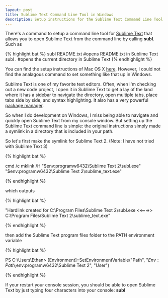 ```yaml
---
layout: post
title: Sublime Text Command Line Tool in Windows
description: Setup instructions for the Sublime Text Command Line Tool in Windows
---
```


There's a command to setup a command line tool for [Sublime Text](http://www.sublimetext.com/) that allows you to open Sublime Text from the command line by calling <strong>subl</strong>. Such as

{% highlight bat %}
subl README.txt #opens README.txt in Sublime Text
subl . #opens the current directory in Sublime Text
{% endhighlight %}

You can find the setup instructions of Mac OS X [here](http://www.sublimetext.com/docs/2/osx_command_line.html). However, I could not find the analagous command to set something like that up in Windows.

Sublime Text is one of my favorite text editors. Often, when I'm checking out a new code project, I open it in Sublime Text to get a lay of the land where it has a sidebar to navigate the directory, open multiple tabs, place tabs side by side, and syntax highlighting. It also has a very powerful [package manager](https://sublime.wbond.net/).

So when I do development on Windows, I miss being able to navigate and quickly open Sublime Text from my console window. But setting up the Sublime Text command line is simple: the original instructions simply made a symlink in a directory that is included in your path.

So let's first make the symlink for Sublime Text 2. (Note: I have not tried with Sublime Text 3)

{% highlight bat %}

cmd /c mklink /H "$env:programw6432\Sublime Text 2\subl.exe" "$env:programw6432\Sublime Text 2\sublime_text.exe"

{% endhighlight %}

which outputs

{% highlight bat %}

"Hardlink created for C:\Program Files\Sublime Text 2\subl.exe <<===>> C:\Program Files\Sublime Text 2\sublime_text.exe"

{% endhighlight %}

then add the Sublime Text program files folder to the PATH environment variable

{% highlight bat %}

PS C:\Users\Ethan> [Environment]::SetEnvironmentVariable("Path", "$Env:Path;$env:programw6432\Sublime Text 2\", "User")

{% endhighlight %}

If your restart your console session, you should be able to open Sublime Text by just typing four characters into your console: <strong>subl</strong>
